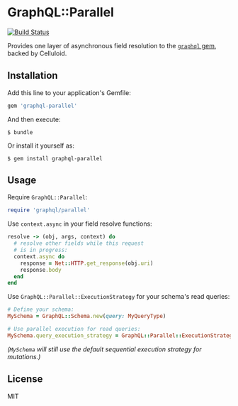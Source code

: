 # GraphQL::Parallel

[![Build Status](https://travis-ci.org/rmosolgo/graphql-parallel.svg?branch=master)](https://travis-ci.org/rmosolgo/graphql-parallel)

Provides one layer of asynchronous field resolution to the [`graphql` gem](https://github.com/rmosolgo/graphql-ruby), backed by Celluloid.

## Installation

Add this line to your application's Gemfile:

```ruby
gem 'graphql-parallel'
```

And then execute:

    $ bundle

Or install it yourself as:

    $ gem install graphql-parallel

## Usage

Require `GraphQL::Parallel`:

```ruby
require 'graphql/parallel'
```

Use `context.async` in your field resolve functions:

```ruby
resolve -> (obj, args, context) do
  # resolve other fields while this request
  # is in progress:
  context.async do
    response = Net::HTTP.get_response(obj.uri)
    response.body
  end
end
```

Use `GraphQL::Parallel::ExecutionStrategy` for your schema's read queries:

```ruby
# Define your schema:
MySchema = GraphQL::Schema.new(query: MyQueryType)

# Use parallel execution for read queries:
MySchema.query_execution_strategy = GraphQL::Parallel::ExecutionStrategy
```

_(`MySchema` will still use the default sequential execution strategy for mutations.)_

## License

MIT
